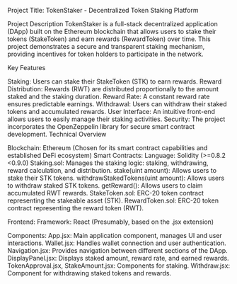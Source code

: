 Project Title: TokenStaker - Decentralized Token Staking Platform



Project Description
TokenStaker is a full-stack decentralized application (DApp) built on the Ethereum blockchain that allows users to stake their tokens (StakeToken) and earn rewards (RewardToken) over time. This project demonstrates a secure and transparent staking mechanism, providing incentives for token holders to participate in the network.


Key Features


Staking: Users can stake their StakeToken (STK) to earn rewards.
Reward Distribution: Rewards (RWT) are distributed proportionally to the amount staked and the staking duration.
Reward Rate: A constant reward rate ensures predictable earnings.
Withdrawal: Users can withdraw their staked tokens and accumulated rewards.
User Interface: An intuitive front-end allows users to easily manage their staking activities.
Security: The project incorporates the OpenZeppelin library for secure smart contract development.
Technical Overview

Blockchain: Ethereum (Chosen for its smart contract capabilities and established DeFi ecosystem)
Smart Contracts:
Language: Solidity (>=0.8.2 <0.9.0)
Staking.sol:
Manages the staking logic: staking, withdrawing, reward calculation, and distribution.
stake(uint amount): Allows users to stake their STK tokens.
withdrawStakedTokens(uint amount): Allows users to withdraw staked STK tokens.
getReward(): Allows users to claim accumulated RWT rewards.
StakeToken.sol:
ERC-20 token contract representing the stakeable asset (STK).
RewardToken.sol:
ERC-20 token contract representing the reward token (RWT).


Frontend:
Framework: React (Presumably, based on the .jsx extension)

Components:
App.jsx: Main application component, manages UI and user interactions.
Wallet.jsx: Handles wallet connection and user authentication.
Navigation.jsx: Provides navigation between different sections of the DApp.
DisplayPanel.jsx: Displays staked amount, reward rate, and earned rewards.
TokenApproval.jsx, StakeAmount.jsx: Components for staking.
Withdraw.jsx: Component for withdrawing staked tokens and rewards.
